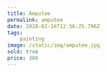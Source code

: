 ```yaml
---
title: Amputee
permalink: amputee
date: 2020-02-16T12:56:25.796Z
tags: 
	painting
image: /static/img/amputee.jpg
sold: true
price: 300
---
```


